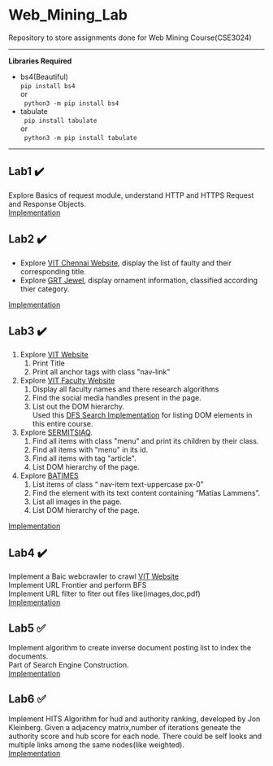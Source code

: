 # Web_Mining_Lab 
Repository to store assignments done for Web Mining Course(CSE3024) 
- - - -
__Libraries Required__
- bs4(Beautiful)   
  ``` pip install bs4 ```  
  or  
  ``` python3 -m pip install bs4```  
- tabulate  
 ``` pip install tabulate```  
 or  
 ``` python3 -m pip install tabulate```
- - - -
## Lab1 ✔️
Explore Basics of request module, understand HTTP and HTTPS Request and Response Objects.  
[Implementation](/lab1.py)
## Lab2 :heavy_check_mark:
- Explore [VIT Chennai Website](https://chennai.vit.ac.in/), display the list of faulty and their corresponding title.
- Explore [GRT Jewel](https://www.grtjewels.com/), display ornament information, classified according thier category.

[Implementation](/lab2.py)  
## Lab3 :heavy_check_mark:
1. Explore [VIT Website](https://www.vit.ac.in)
   1. Print Title
   1. Print all anchor tags with class "nav-link"
1. Explore [VIT Faculty Website](https://vit.ac.in/school/allfaculty/site/computer-applications)
   1. Display all faculty names and there research algorithms
   1. Find the social media handles present in the page.
   1. List out the DOM hierarchy.  
   Used this [DFS Search Implementation](https://github.com/sairam-kakarla/Web_Mining_Lab/blob/0da597414ba04b219d74a16c3bc59a1ad406721f/lab3.py#L8-L16) for listing DOM elements in this entire course.
1. Explore [SERMITSIAQ](https://sermitsiaq.ag/english).
   1. Find all items with class "menu" and print its children by their class.
   1. Find all items with "menu" in its id.
   1. Find all items with tag "article".
   1. List DOM hierarchy of the page.
1. Explore [BATIMES](https://www.batimes.com.ar)
   1. List items of class “ nav-item text-uppercase
px-0”
   1. Find the element with its text content containing “Matías Lammens”.
   1. List all images in the page.
   1. List DOM hierarchy of the page.  
  
  
[Implementation](/lab3.py)  

## Lab4 ✔️
Implement a Baic webcrawler to crawl [VIT Website](https://vit.ac.in)  
Implement URL Frontier and perform BFS  
Implement URL filter to fiter out files like(images,doc,pdf)  
[Implementation](/lab4.py)

## Lab5 ✅
Implement algorithm to create inverse document posting list to index the documents.  
Part of Search Engine Construction.  
[Implementation](/lab5.py)

## Lab6 ✅
Implement HITS Algorithm for hud and authority ranking, developed by Jon Kleinberg.
Given a adjacency matrix,number of iterations geneate the authority score and hub score for each node.
There could be self looks and multiple links among the same nodes(like weighted).  
[Implementation](/lab6.py)

   

